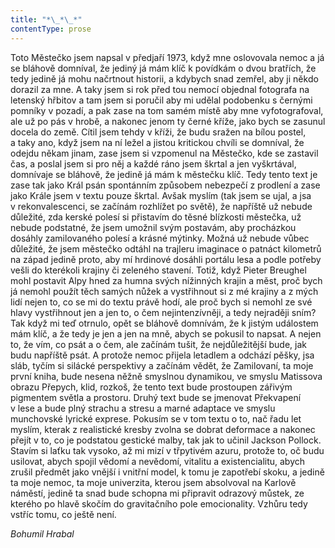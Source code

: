 ```yaml
---
title: "*\_*\_*"
contentType: prose
---
```


<section>

Toto Městečko jsem napsal v předjaří 1973, když mne oslovovala nemoc a já se bláhově domníval, že jediný já mám klíč k povídkám o dvou bratřích, že tedy jedině já mohu načrtnout historii, a kdybych snad zemřel, aby ji někdo dorazil za mne. A taky jsem si rok před tou nemocí objednal fotografa na letenský hřbitov a tam jsem si poručil aby mi udělal podobenku s černými pomníky v pozadí, a pak zase na tom samém místě aby mne vyfotografoval, ale už po pás v hrobě, a nakonec jenom ty černé kříže, jako bych se zasunul docela do země. Cítil jsem tehdy v kříži, že budu sražen na bílou postel, a taky ano, když jsem na ní ležel a jistou kritickou chvíli se domníval, že odejdu někam jinam, zase jsem si vzpomenul na Městečko, kde se zastavil čas, a poslal jsem si pro něj a každé ráno jsem škrtal a jen vyškrtával, domnívaje se bláhově, že jedině já mám k městečku klíč. Tedy tento text je zase tak jako Král psán spontánním způsobem nebezpečí z prodlení a zase jako Krále jsem v textu pouze škrtal. Avšak myslím (tak jsem se ujal, a jsa v rekonvalescenci, se začínám rozhlížet po světě), že napříště už nebude důležité, zda kerské polesí si přistavím do těsné blízkosti městečka, už nebude podstatné, že jsem umožnil svým postavám, aby procházkou dosáhly zamilovaného polesí a krásné mýtinky. Možná už nebude vůbec důležité, že jsem městečko odtáhl na trajleru imaginace o patnáct kilometrů na západ jedině proto, aby mí hrdinové dosáhli portálu lesa a podle potřeby vešli do kterékoli krajiny či zeleného stavení. Totiž, když Pieter Breughel mohl postavit Alpy hned za humna svých nížinných krajin a měst, proč bych já nemohl použít těch samých nůžek a vystřihnout si z mé krajiny a z mých lidí nejen to, co se mi do textu právě hodí, ale proč bych si nemohl ze své hlavy vystřihnout jen a jen to, o čem nejintenzívněji, a tedy nejraději sním? Tak když mi teď otrnulo, opět se bláhově domnívám, že k jistým událostem mám klíč, a že tedy je jen a jen na mně, abych se pokusil to napsat. A nejen to, že vím, co psát a o čem, ale začínám tušit, že nejdůležitější bude, jak budu napříště psát. A protože nemoc přijela letadlem a odchází pěšky, jsa sláb, tyčím si silácké perspektivy a začínám vědět, že Zamilovaní, ta moje první kniha, bude nesena něžně smyslnou dynamikou, ve smyslu Ma­tissova obrazu Přepych, klid, rozkoš, že tento text bude prostoupen zářivým pigmentem světla a prostoru. Druhý text bude se jmenovat Překvapení v lese a bude plný strachu a stresu a marné adaptace ve smyslu munchovské lyrické exprese. Pokusím se v tom textu o to, nač řadu let myslím, kterak z realistické kresby zvolna se dobrat deformace a nakonec přejít v to, co je podstatou gestické malby, tak jak to učinil Jackson Pollock. Stavím si laťku tak vysoko, až mi mizí v třpytivém azuru, protože to, oč budu usilovat, abych spojil vědomí a nevědomí, vitalitu a existencialitu, abych zrušil předmět jako vnější i vnitřní model, k tomu je zapotřebí skoku, a jedině ta moje nemoc, ta moje univerzita, kterou jsem absolvoval na Karlově náměstí, jedině ta snad bude schopna mi připravit odrazový můstek, ze kterého po hlavě skočím do gravitačního pole emocionality. Vzhůru tedy vstříc tomu, co ještě není.

</section>

<section>

_Bohumil Hrabal_

</section>
